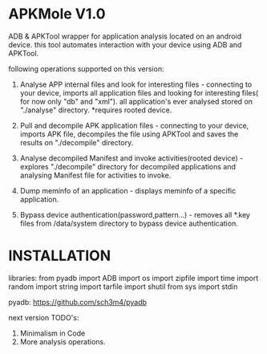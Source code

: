 APKMole V1.0
============

ADB &amp; APKTool wrapper for application analysis located on an android device.
this tool automates interaction with your device using ADB and APKTool.

following operations supported on this version:
1. Analyse APP internal files and look for interesting files -
connecting to your device, imports all application files and looking for interesting files( for now only "db" and "xml").
all application's ever analysed stored on "./analyse" directory.
*requires rooted device.

2. Pull and decompile APK application files -
connecting to your device, imports APK file, decompiles the file using APKTool and saves the results on "./decompile" directory.

3. Analyse decompiled Manifest and invoke activities(rooted device) -
explores "./decompile" directory for decompiled applications and analysing Manifest file for activities to invoke.

4. Dump meminfo of an application -
displays meminfo of a specific application.

5. Bypass device authentication(password,pattern...) -
removes all *.key files from /data/system directory to bypass device authentication.


INSTALLATION
============

libraries:
	from pyadb import ADB
	import os
	import zipfile
	import time
	import random
	import string
	import tarfile
	import shutil
	from sys import stdin
	
pyadb: https://github.com/sch3m4/pyadb

next version TODO's:

1. Minimalism in Code
2. More analysis operations.
